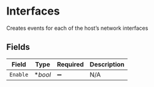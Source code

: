# Interfaces

Creates events for each of the host’s network interfaces


## Fields

| Field              | Type               | Required           | Description        |
| ------------------ | ------------------ | ------------------ | ------------------ |
| `Enable`           | **bool*            | :heavy_minus_sign: | N/A                |